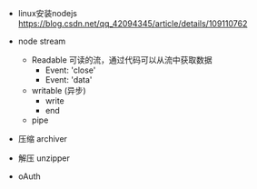 - linux安装nodejs https://blog.csdn.net/qq_42094345/article/details/109110762
- node stream
  - Readable 可读的流，通过代码可以从流中获取数据
    - Event: 'close'
    - Event: 'data'
  - writable (异步)
    - write
    - end
  - pipe
- 压缩 archiver
- 解压 unzipper

- oAuth